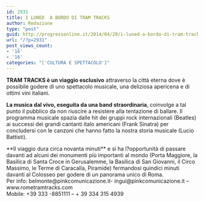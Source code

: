 ```yaml
---
id: 2931
title: I LUNED  A BORDO DI TRAM TRACKS
author: Redazione
type: "post"
guid: http://progressonline.it/2014/04/29/i-luned-a-bordo-di-tram-tracks/
url: "/?p=2931"
post_views_count:
- '16'
- '16'
categories: "['CULTURA E SPETTACOLO']"
---
```


**TRAM TRACKS è un viaggio esclusivo** attraverso la città eterna dove è possibile godere di uno spettacolo musicale, una deliziosa apericena e di ottimi vini italiani.

**La musica dal vivo, eseguita da una band straordinaria**, coinvolge a tal punto il pubblico da non riuscire a resistere alla tentazione di ballare. Il programma musicale spazia dalle hit dei gruppi rock internazionali (Beatles) ai successi dei grandi cantanti italo americani (Frank Sinatra) per concludersi con le canzoni che hanno fatto la nostra storia musicale (Lucio Battisti).

<div>**Il viaggio dura circa novanta minuti** e si ha l?opportunità di passare davanti ad alcuni dei monumenti più importanti al mondo (Porta Maggiore, la Basilica di Santa Croce in Gerusalemme, la Basilica di San Giovanni, il Circo Massimo, le Terme di Caracalla, Piramide) fermandosi quindici minuti davanti al Colosseo per godere di un panorama unico di Roma.</div><div>Per info: belmonte@pinkcomunicazione.it- ingui@pinkcomunicazione.it – www.rometramtracks.com </div><div> </div><div>Mobile: +39 333 -8851111 – + 39 334 315 4939</div>